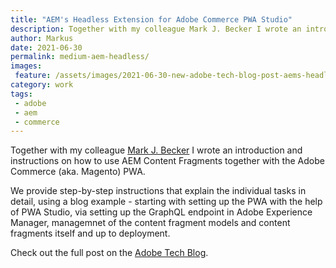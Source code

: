 ```yaml
---
title: "AEM's Headless Extension for Adobe Commerce PWA Studio"
description: Together with my colleague Mark J. Becker I wrote an introduction and instructions on how to use AEM Content Fragments together with the Adobe Commerce.
author: Markus
date: 2021-06-30
permalink: medium-aem-headless/
images:
 feature: /assets/images/2021-06-30-new-adobe-tech-blog-post-aems-headless-extension-for-adobe-commerce-pwa-studio/aem-pwa.jpeg
category: work
tags:
 - adobe
 - aem
 - commerce
---
```


Together with my colleague [Mark J. Becker](https://www.linkedin.com/in/marbec/) I wrote an introduction and instructions on how to use AEM Content Fragments together with the Adobe Commerce (aka. Magento) PWA.

We provide step-by-step instructions that explain the individual tasks in detail, using a blog example - starting with setting up the PWA with the help of PWA Studio, via setting up the GraphQL endpoint in Adobe Experience Manager, managemnet of the content fragment models and content fragments itself and up to deployment.

Check out the full post on the [Adobe Tech Blog](https://medium.com/adobetech/introducing-adobe-experience-managers-new-headless-extension-for-adobe-commerce-pwa-studio-12a0d6c5a4e9).
